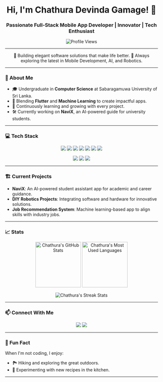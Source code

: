 <h1 align="center">Hi, I'm Chathura Devinda Gamage! 👋</h1>
<h3 align="center">Passionate Full-Stack Mobile App Developer | Innovator | Tech Enthusiast</h3>
<p align="center">
    <img src="https://komarev.com/ghpvc/?username=Dewchathu&label=Profile%20Views&color=0e75b6&style=flat" alt="Profile Views" />
</p>

---

<p align="center">
    🌟 Building elegant software solutions that make life better.  
    🚀 Always exploring the latest in Mobile Development, AI, and Robotics.  
</p>

---

### 🚀 About Me  
- 🎓 Undergraduate in **Computer Science** at Sabaragamuwa University of Sri Lanka.  
- 🔧 Blending **Flutter** and **Machine Learning** to create impactful apps.  
- 🌱 Continuously learning and growing with every project.  
- 🛠️ Currently working on **NaviX**, an AI-powered guide for university students.  

---

### 💻 Tech Stack  

<p align="center">
    <img src="https://img.shields.io/badge/Flutter-%2342A5F5.svg?style=for-the-badge&logo=flutter&logoColor=white" />
    <img src="https://img.shields.io/badge/Dart-%2300B4AB.svg?style=for-the-badge&logo=dart&logoColor=white" />
    <img src="https://img.shields.io/badge/Python-%233572A5.svg?style=for-the-badge&logo=python&logoColor=white" />
    <img src="https://img.shields.io/badge/JavaScript-%23f1e05a.svg?style=for-the-badge&logo=javascript&logoColor=white" />
    <img src="https://img.shields.io/badge/Firebase-%23FFCA28.svg?style=for-the-badge&logo=firebase&logoColor=white" />
    <img src="https://img.shields.io/badge/MySQL-%2300758f.svg?style=for-the-badge&logo=mysql&logoColor=white" />
    <img src="https://img.shields.io/badge/React-%2361dbfb.svg?style=for-the-badge&logo=react&logoColor=white" />
</p>

<p align="center">
    <img src="https://img.shields.io/badge/Adobe Photoshop-%2318152E.svg?style=for-the-badge&logo=adobe-photoshop&logoColor=white" />
    <img src="https://img.shields.io/badge/Arduino-%2300979C.svg?style=for-the-badge&logo=arduino&logoColor=white" />
    <img src="https://img.shields.io/badge/Figma-%2300d47b.svg?style=for-the-badge&logo=figma&logoColor=white" />
</p>

---

### 🏗️ Current Projects  

- **NaviX**: An AI-powered student assistant app for academic and career guidance.  
- **DIY Robotics Projects**: Integrating software and hardware for innovative solutions.  
- **Job Recommendation System**: Machine learning-based app to align skills with industry jobs.  

---

### 📈 Stats  

<p align="center">
    <img src="https://github-readme-stats.vercel.app/api?username=Dewchathu&show_icons=true&theme=radical" alt="Chathura's GitHub Stats" height="150" />
    <img src="https://github-readme-stats.vercel.app/api/top-langs/?username=Dewchathu&layout=compact&theme=radical" alt="Chathura's Most Used Languages" height="150" />
</p>

<p align="center"><img align="center" src="https://github-readme-streak-stats.herokuapp.com/?user=dewchathu" alt="Chathura's Streak Stats" /></p>

---

### 📫 Connect With Me  

<p align="center">
    <a href="mailto:chathuradevinda.bc@gmail.com"><img src="https://img.shields.io/badge/Email-%23D14836.svg?style=for-the-badge&logo=gmail&logoColor=white" /></a>
    <a href="https://linkedin.com/in/dewchathu"><img src="https://img.shields.io/badge/LinkedIn-%230077B5.svg?style=for-the-badge&logo=linkedin&logoColor=white" /></a>
</p>

---

### 🌟 Fun Fact  
When I'm not coding, I enjoy:  
- 🏞️ Hiking and exploring the great outdoors.  
- 🍳 Experimenting with new recipes in the kitchen.  

---


